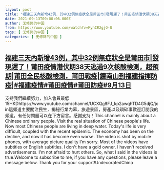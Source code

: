 ```yaml
---
layout: post
title: "福建三天內新增43例，其中32例無症狀全是莆田市|發現遲了！莆田疫情潛伏期38天逃過9次核酸檢測，超預期|莆田全民核酸檢測，莆田戰疫|鐘南山到福建指揮防疫|#福建疫情#莆田疫情#莆田防疫#9月13日"
date: 2021-09-13T09:00:06.000Z
author: 无修饰的中国
from: https://www.youtube.com/watch?v=FynCR2gjO-U
tags: [ 无修饰的中国 ]
categories: [ 无修饰的中国 ]
---
```

<!--1631523606000-->
[福建三天內新增43例，其中32例無症狀全是莆田市|發現遲了！莆田疫情潛伏期38天逃過9次核酸檢測，超預期|莆田全民核酸檢測，莆田戰疫|鐘南山到福建指揮防疫|#福建疫情#莆田疫情#莆田防疫#9月13日](https://www.youtube.com/watch?v=FynCR2gjO-U)
------

<div>
支持我們繼續努力，加入會員最低15HKDhttps://www.youtube.com/channel/UCXQg8FJ_kp2awqhTD4G5djQ/join這頻道主要關注民生，揭秘行業內幕，旅遊景區，房產以及瑣碎事歡迎訂閱我的頻道，有任何問題可以在下方留言。感謝支持！This channel is mainly about a Chinese ordinary people. Visit the real situation of Chinese people's life. Now most Chinese people are living in deep water. Today's life is very difficult, coupled with the recent epidemic. The economy has been on the decline, and now it has become even worse. The video is shot by mobile phones, with average picture quality I'm sorry. Most of the videos have subtitles or English subtitles. I don't have a gold owner. I haven't received advertisements. I'm not afraid to hurt others. So, what I said in the videos is true.Welcome to subscribe to me, if you have any questions, please leave a message below. Thank you for your support!UndecoratedChina
</div>
